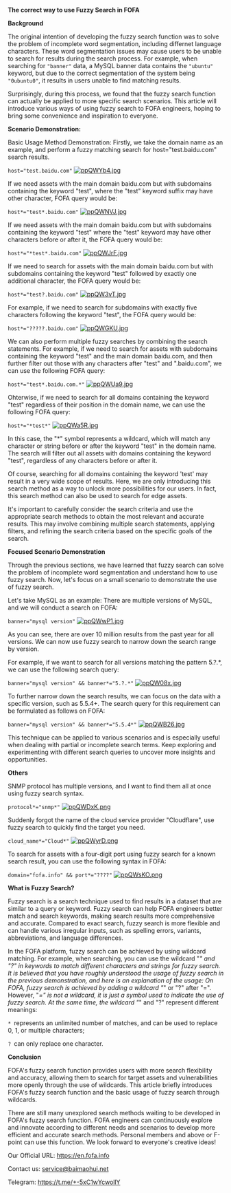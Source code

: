**The correct way to use Fuzzy Search in FOFA**

**Background**

The original intention of developing the fuzzy search function was to solve the problem of incomplete word segmentation, including differnet language characters. These word segmentation issues may cause users to be unable to search for results during the search process. For example, when searching for `"banner"` data, a MySQL banner data contains the `"ubuntu"` keyword, but due to the correct segmentation of the system being `"0ubuntu0"`, it results in users unable to find matching results.

Surprisingly, during this process, we found that the fuzzy search function can actually be applied to more specific search scenarios. This article will introduce various ways of using fuzzy search to FOFA engineers, hoping to bring some convenience and inspiration to everyone.

**Scenario Demonstration:**

Basic Usage Method Demonstration:
Firstly, we take the domain name as an example, and perform a fuzzy matching search for host="test.baidu.com" search results.

`host="test.baidu.com"`
[![ppQWYb4.jpg](https://s1.ax1x.com/2023/03/13/ppQWYb4.jpg)](https://imgse.com/i/ppQWYb4)

If we need assets with the main domain baidu.com but with subdomains containing the keyword "test", where the "test" keyword suffix may have other character, FOFA query would be:

`host*="test*.baidu.com"`
[![ppQWNVJ.jpg](https://s1.ax1x.com/2023/03/13/ppQWNVJ.jpg)](https://imgse.com/i/ppQWNVJ)

If we need assets with the main domain baidu.com but with subdomains containing the keyword "test" where the "test" keyword may have other characters before or after it, the FOFA query would be:

`host*="*test*.baidu.com"`
[![ppQWJrF.jpg](https://s1.ax1x.com/2023/03/13/ppQWJrF.jpg)](https://imgse.com/i/ppQWJrF)

If we need to search for assets with the main domain baidu.com but with subdomains containing the keyword "test" followed by exactly one additional character, the FOFA query would be:

`host*="test?.baidu.com"`
[![ppQW3vT.jpg](https://s1.ax1x.com/2023/03/13/ppQW3vT.jpg)](https://imgse.com/i/ppQW3vT)

For example, if we need to search for subdomains with exactly five characters following the keyword "test", the FOFA query would be:

`host*="?????.baidu.com"`
[![ppQWGKU.jpg](https://s1.ax1x.com/2023/03/13/ppQWGKU.jpg)](https://imgse.com/i/ppQWGKU)

We can also perform multiple fuzzy searches by combining the search statements. 
For example, if we need to search for assets with subdomains containing the keyword "test" and the main domain baidu.com, and then further filter out those with any characters after "test" and ".baidu.com", we can use the following FOFA query:

`host*="test*.baidu.com.*"`
[![ppQWUa9.jpg](https://s1.ax1x.com/2023/03/13/ppQWUa9.jpg)](https://imgse.com/i/ppQWUa9)

Ohterwise, if we need to search for all domains containing the keyword "test" regardless of their position in the domain name, we can use the following FOFA query:

`host*="*test*"`
[![ppQWa5R.jpg](https://s1.ax1x.com/2023/03/13/ppQWa5R.jpg)](https://imgse.com/i/ppQWa5R)

In this case, the "*" symbol represents a wildcard, which will match any character or string before or after the keyword "test" in the domain name. The search will filter out all assets with domains containing the keyword "test", regardless of any characters before or after it.

Of course, searching for all domains containing the keyword 'test' may result in a very wide scope of results. Here, we are only introducing this search method as a way to unlock more possibilities for our users. In fact, this search method can also be used to search for edge assets.

It's important to carefully consider the search criteria and use the appropriate search methods to obtain the most relevant and accurate results. This may involve combining multiple search statements, applying filters, and refining the search criteria based on the specific goals of the search.

**Focused Scenario Demonstration**

Through the previous sections, we have learned that fuzzy search can solve the problem of incomplete word segmentation and understand how to use fuzzy search. Now, let's focus on a small scenario to demonstrate the use of fuzzy search.

Let's take MySQL as an example: There are multiple versions of MySQL, and we will conduct a search on FOFA:

`banner="mysql version"`
[![ppQWwP1.jpg](https://s1.ax1x.com/2023/03/13/ppQWwP1.jpg)](https://imgse.com/i/ppQWwP1)

As you can see, there are over 10 million results from the past year for all versions. We can now use fuzzy search to narrow down the search range by version.

For example, if we want to search for all versions matching the pattern 5.?.*, we can use the following search query:

`banner="mysql version" && banner*="5.?.*"`
[![ppQW08x.jpg](https://s1.ax1x.com/2023/03/13/ppQW08x.jpg)](https://imgse.com/i/ppQW08x)

To further narrow down the search results, we can focus on the data with a specific version, such as 5.5.4+. The search query for this requirement can be formulated as follows on FOFA:

`banner="mysql version" && banner*="5.5.4*"`
[![ppQWB26.jpg](https://s1.ax1x.com/2023/03/13/ppQWB26.jpg)](https://imgse.com/i/ppQWB26)

This technique can be applied to various scenarios and is especially useful when dealing with partial or incomplete search terms. Keep exploring and experimenting with different search queries to uncover more insights and opportunities.

**Others**

SNMP protocol has multiple versions, and I want to find them all at once using fuzzy search syntax.

`protocol*="snmp*"`
[![ppQWDxK.png](https://s1.ax1x.com/2023/03/13/ppQWDxK.png)](https://imgse.com/i/ppQWDxK)

Suddenly forgot the name of the cloud service provider "Cloudflare", use fuzzy search to quickly find the target you need.

`cloud_name*="Cloud*"`
[![ppQWyrD.png](https://s1.ax1x.com/2023/03/13/ppQWyrD.png)](https://imgse.com/i/ppQWyrD)

To search for assets with a four-digit port using fuzzy search for a known search result, you can use the following syntax in FOFA:

`domain="fofa.info" && port*="????"`
[![ppQWsKO.png](https://s1.ax1x.com/2023/03/13/ppQWsKO.png)](https://imgse.com/i/ppQWsKO)

**What is Fuzzy Search?**

Fuzzy search is a search technique used to find results in a dataset that are similar to a query or keyword. Fuzzy search can help FOFA engineers better match and search keywords, making search results more comprehensive and accurate. Compared to exact search, fuzzy search is more flexible and can handle various irregular inputs, such as spelling errors, variants, abbreviations, and language differences.

In the FOFA platform, fuzzy search can be achieved by using wildcard matching. For example, when searching, you can use the wildcard "*" and "?" in keywords to match different characters and strings for fuzzy search. It is believed that you have roughly understood the usage of fuzzy search in the previous demonstration, and here is an explanation of the usage:
On FOFA, fuzzy search is achieved by adding a wildcard "*" or "?" after "=". However, "*=" is not a wildcard, it is just a symbol used to indicate the use of fuzzy search.
At the same time, the wildcard "*" and "?" represent different meanings:

`* `represents an unlimited number of matches, and can be used to replace 0, 1, or multiple characters;

`? `can only replace one character.

**Conclusion**

FOFA's fuzzy search function provides users with more search flexibility and accuracy, allowing them to search for target assets and vulnerabilities more openly through the use of wildcards. This article briefly introduces FOFA's fuzzy search function and the basic usage of fuzzy search through wildcards.

There are still many unexplored search methods waiting to be developed in FOFA's fuzzy search function. FOFA engineers can continuously explore and innovate according to different needs and scenarios to develop more efficient and accurate search methods.
Personal members and above or F-point can use this function. We look forward to everyone's creative ideas!

Our Official URL: https://en.fofa.info

Contact us: service@baimaohui.net

Telegram: https://t.me/+-5xC1wYcwollY

